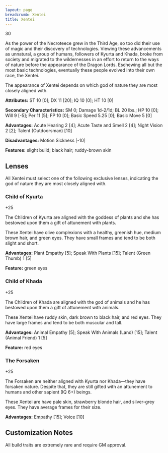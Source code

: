 ```yaml
---
layout: page
breadcrumb: Xentei
title: Xentei
---
```


<points>30</points>

As the power of the Necroteece grew in the Third Age, so too did their use of magic and their discovery of technologies.  Viewing these advancements as unnatural, a group of humans, followers of Kyurta and Khada, broke from society and migrated to the wildernesses in an effort to return to the ways of nature before the appearance of the Dragon Lords.  Eschewing all but the most basic technologies, eventually these people evolved into their own race, the Xentei.

The appearance of Xentei depends on which god of nature they are most closely aligned with.

**Attributes:**  ST 10 [0]; DX 11 [20]; IQ 10 [0]; HT 10 [0]

**Secondary Characteristics:**  SM 0; Damage 1d-2/1d; BL 20 lbs.; HP 10 [0]; Will 9 [-5]; Per 11 [5]; FP 10 [0]; Basic Speed 5.25 [0]; Basic Move 5 [0]

**Advantages:**  Acute Hearing 2 [4]; Acute Taste and Smell 2 [4]; Night Vision 2 [2]; Talent (Outdoorsman) [10]

**Disadvantages:**  Motion Sickness [-10]

**Features:**  slight build; black hair; ruddy-brown skin

## Lenses

All Xentei must select one of the following exclusive lenses, indicating the god of nature they are most closely aligned with.

### Child of Kyurta
<points>+25</points>

The Children of Kyurta are aligned with the goddess of plants and she has bestowed upon them a gift of attunement with plants.

These Xentei have olive complexions with a healthy, greenish hue, medium brown hair, and green eyes.  They have small frames and tend to be both slight and short.

**Advantages:**  Plant Empathy [5]; Speak With Plants [15]; Talent (Green Thumb) 1 [5]

**Feature:**  green eyes

### Child of Khada
<points>+25</points>

The Children of Khada are aligned with the god of animals and he has bestowed upon them a gift of attunement with animals.

These Xentei have ruddy skin, dark brown to black hair, and red eyes.  They have large frames and tend to be both muscular and tall.

**Advantages:**  Animal Empathy [5]; Speak With Animals (Land) [15]; Talent (Animal Friend) 1 [5]

**Feature:**  red eyes

### The Forsaken
<points>+25</points>

The Forsaken are neither aligned with Kyurta nor Khada—they have forsaken nature.  Despite that, they are still gifted with an attunement to humans and other sapient (IQ 6+) beings.

These Xentei are have pale skin, strawberry blonde hair, and silver-grey eyes.  They have average frames for their size.

**Advantages:**  Empathy [15]; Voice [10]


## Customization Notes

All build traits are extremely rare and require GM approval.
